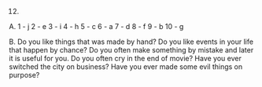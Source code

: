 12.
  A.
    1 - j
    2 - e
    3 - i
    4 - h
    5 - c
    6 - a
    7 - d
    8 - f
    9 - b
    10 - g

  B.
    Do you like things that was made by hand?
    Do you like events in your life that happen by chance?
    Do you often make something by mistake and later it is useful for you.
    Do you often cry in the end of movie?
    Have you ever switched the city on business?
    Have you ever made some evil things on purpose?
